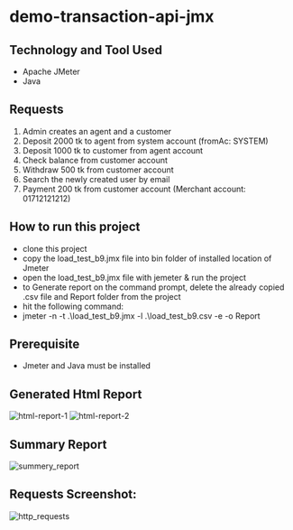 
# demo-transaction-api-jmx

## Technology and Tool Used
- Apache JMeter
- Java

## Requests
1. Admin creates an agent and a customer
2. Deposit 2000 tk to agent from system account (fromAc: SYSTEM)
3. Deposit 1000 tk to customer from agent account
4. Check balance from customer account
5. Withdraw 500 tk from customer account
6. Search the newly created user by email
7. Payment 200 tk from customer account (Merchant account: 01712121212)

## How to run this project
- clone this project
- copy the load_test_b9.jmx file into bin folder of installed location of Jmeter
- open the load_test_b9.jmx file with jemeter & run the project
- to Generate report on the command prompt, delete the already copied .csv file and Report folder from the project
- hit the following command:
- jmeter -n -t .\load_test_b9.jmx -l .\load_test_b9.csv -e -o Report

## Prerequisite
- Jmeter and Java must be installed

## Generated Html Report
![html-report-1](https://github.com/touhid-96/demo-transaction-api-jmeter/assets/29010371/cc89cb96-5efb-4eff-be03-9e83b56aa0db)
![html-report-2](https://github.com/touhid-96/demo-transaction-api-jmeter/assets/29010371/58dabbda-b411-47b4-bd37-68afeca30faa)

## Summary Report
![summery_report](https://github.com/touhid-96/demo-transaction-api-jmeter/assets/29010371/4e536c0c-5b47-404b-988f-6d00a2f84c4c)

## Requests Screenshot:
![http_requests](https://github.com/touhid-96/demo-transaction-api-jmeter/assets/29010371/20bf5f6c-c181-4b0a-bfab-674fcc2bba97)
